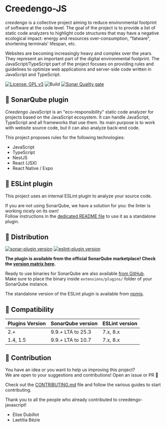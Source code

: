 # Creedengo-JS

_creedengo_ is a collective project aiming to reduce environmental footprint of software at the code level. The goal of the project is to provide a list of static code analyzers to highlight code structures that may have a negative ecological impact: energy and resources over-consumption, "fatware", shortening terminals' lifespan, etc.

Websites are becoming increasingly heavy and complex over the years. They represent an important part
of the digital environmental footprint. The JavaScript/TypeScript part of the project focuses on providing rules and guidelines to optimize web applications and server-side code written in JavaScript and TypeScript.

[![License: GPL v3](https://img.shields.io/badge/License-GPLv3-blue.svg)](https://www.gnu.org/licenses/gpl-3.0)
![Build](https://github.com/green-code-initiative/creedengo-javascript/actions/workflows/ci.yml/badge.svg)
[![Sonar Quality gate](https://img.shields.io/sonar/quality_gate/green-code-initiative_ecoCode-linter?server=https%3A%2F%2Fsonarcloud.io)](https://sonarcloud.io/project/overview?id=green-code-initiative_ecoCode-linter)

## 🌿 SonarQube plugin

_Creedengo_ JavaScript is an "eco-responsibility" static code analyzer for projects based on the JavaScript ecosystem. It
can handle JavaScript, TypeScript and all frameworks that use them. Its main purpose is to work with website source
code, but it can also analyze back-end code.

This project proposes rules for the following technologies:

- JavaScript
- TypeScript
- NestJS
- React (JSX)
- React Native / Expo

## 🔧 ESLint plugin

This project uses an internal ESLint plugin to analyze your source code.

If you are not using SonarQube, we have a solution for you: the linter is working nicely on its own! \
Follow instructions in the [dedicated README file](eslint-plugin/README.md) to use it as a standalone plugin.

## 🛒 Distribution

[![sonar-plugin version](https://img.shields.io/github/v/release/green-code-initiative/creedengo-javascript?label=SonarQube%20plugin)](https://github.com/green-code-initiative/creedengo-javascript/releases/latest)
[![eslint-plugin version](https://img.shields.io/npm/v/@creedengo/eslint-plugin?label=ESLint%20plugin)](https://npmjs.com/package/@creedengo/eslint-plugin)

**The plugin is available from the official SonarQube marketplace! Check the
[version matrix here](https://docs.sonarsource.com/sonarqube/latest/instance-administration/plugin-version-matrix/).**

Ready to use binaries for SonarQube are also
available [from GitHub](https://github.com/green-code-initiative/creedengo-javascript/releases). \
Make sure to place the binary inside `extensions/plugins/` folder of your SonarQube instance.

The standalone version of the ESLint plugin is available from [npmjs](https://npmjs.com/package/@creedengo/eslint-plugin).

## 🧩 Compatibility

| Plugins Version | SonarQube version | ESLint version |
| --------------- | ----------------- | -------------- |
| 2.+             | 9.9.+ LTA to 25.3 | 7.x, 8.x       |
| 1.4, 1.5        | 9.9.+ LTA to 10.7 | 7.x, 8.x       |

## 🤝 Contribution

You have an idea or you want to help us improving this project? \
We are open to your suggestions and contributions! Open an issue or PR 🚀

Check out the [CONTRIBUTING.md](CONTRIBUTING.md) file
and follow the various guides to start contributing.

Thank you to all the people who already contributed to creedengo-javascript!

- Elise Dubillot
- Laetitia Bézie
